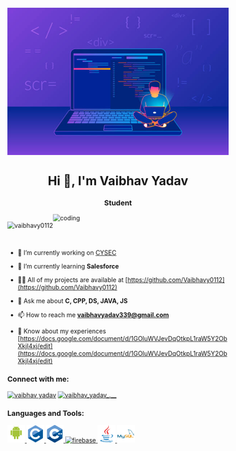 ![logo](https://github.com/Vaibhavy0112/Vaibhavy0112/blob/main/ban.png)
<h1 align="center">Hi 👋, I'm Vaibhav Yadav</h1>
<h3 align="center">Student</h3>

<img align="right" alt="coding" width="400" src="https://user-images.githubusercontent.com/55389276/140866485-8fb1c876-9a8f-4d6a-98dc-08c4981eaf70.gif">

<p align="left"> <img src="https://komarev.com/ghpvc/?username=vaibhavy0112&label=Profile%20views&color=0e75b6&style=flat" alt="vaibhavy0112" /> </p>

<p align="left"> <a href="https://twitter.com/" target="blank"><img src="https://img.shields.io/twitter/follow/?logo=twitter&style=for-the-badge.jpg" alt="" /></a> </p>

- 🔭 I’m currently working on [CYSEC](https://github.com/Vaibhavy0112/CYSEC)

- 🌱 I’m currently learning **Salesforce**

- 👨‍💻 All of my projects are available at [https://github.com/Vaibhavy0112](https://github.com/Vaibhavy0112)

- 💬 Ask me about **C, CPP, DS, JAVA, JS**

- 📫 How to reach me **vaibhavyadav339@gmail.com**

- 📄 Know about my experiences [https://docs.google.com/document/d/1GOluWVJevDqOtkpL1raW5Y2ObXkjI4xj/edit](https://docs.google.com/document/d/1GOluWVJevDqOtkpL1raW5Y2ObXkjI4xj/edit)

<h3 align="left">Connect with me:</h3>
<p align="left">
<a href="https://linkedin.com/in/vaibhav yadav" target="blank"><img align="center" src="https://upload.wikimedia.org/wikipedia/commons/thumb/8/81/LinkedIn_icon.svg/2048px-LinkedIn_icon.svg.png" alt="vaibhav yadav" height="30" width="40" /></a>
<a href="https://instagram.com/vaibhav_yadav_.__" target="blank"><img align="center" src="https://upload.wikimedia.org/wikipedia/commons/thumb/e/e7/Instagram_logo_2016.svg/2048px-Instagram_logo_2016.svg.png" alt="vaibhav_yadav_.__" height="30" width="40" /></a>
</p>

<h3 align="left">Languages and Tools:</h3>
<p align="left"> <a href="https://developer.android.com" target="_blank" rel="noreferrer"> <img src="https://raw.githubusercontent.com/devicons/devicon/master/icons/android/android-original-wordmark.svg" alt="android" width="40" height="40"/> </a> <a href="https://www.cprogramming.com/" target="_blank" rel="noreferrer"> <img src="https://raw.githubusercontent.com/devicons/devicon/master/icons/c/c-original.svg" alt="c" width="40" height="40"/> </a> <a href="https://www.w3schools.com/cpp/" target="_blank" rel="noreferrer"> <img src="https://raw.githubusercontent.com/devicons/devicon/master/icons/cplusplus/cplusplus-original.svg" alt="cplusplus" width="40" height="40"/> </a> <a href="https://firebase.google.com/" target="_blank" rel="noreferrer"> <img src="https://www.vectorlogo.zone/logos/firebase/firebase-icon.svg" alt="firebase" width="40" height="40"/> </a> <a href="https://www.java.com" target="_blank" rel="noreferrer"> <img src="https://raw.githubusercontent.com/devicons/devicon/master/icons/java/java-original.svg" alt="java" width="40" height="40"/> </a> <a href="https://www.mysql.com/" target="_blank" rel="noreferrer"> <img src="https://raw.githubusercontent.com/devicons/devicon/master/icons/mysql/mysql-original-wordmark.svg" alt="mysql" width="40" height="40"/> </a> </p>




